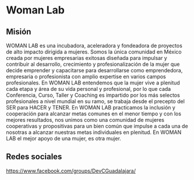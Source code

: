 # Woman Lab

## Misión

WOMAN LAB es una incubadora, aceleradora y fondeadora de proyectos de alto impacto dirigida a mujeres.
Somos la única comunidad en México creada por mujeres empresarias exitosas diseñada para impulsar  y  contribuir al desarrollo, crecimiento y profesionalización de la mujer que decide emprender  y  capacitarse   para  desarrollarse como  emprendedora, empresaria o profesionista con amplio expertise en varios campos profesionales.
En  WOMAN LAB  entendemos que la mujer vive a plenitud cada etapa  y área de su vida personal y profesional, por lo que cada Conferencia, Curso, Taller y Coaching es impartido por los más selectos profesionales a nivel mundial en su ramo, se trabaja desde el precepto del SER para HACER y TENER.
En  WOMAN LAB  practicamos la inclusión y cooperación para alcanzar metas comunes en el menor tiempo y con los mejores resultados, nos unimos como una comunidad de mujeres cooperativas y propositivas para un bien común que impulse a cada una de nosotras a alcanzar nuestras metas individuales en plenitud.
En  WOMAN LAB  el  mejor apoyo de una mujer, es otra mujer.

## Redes sociales

https://www.facebook.com/groups/DevCGuadalajara/
